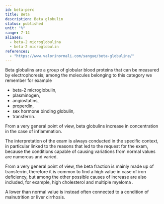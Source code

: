 ```yaml
---
id: beta-perc
title: Beta
description: Beta globulin
status: published
unit: "%"
range: 7-14
aliases:
  - beta-2 microglobulina
  - beta-2 microglobulin
references:
  - "https://www.valorinormali.com/sangue/beta-globuline/"
---
```


Beta globulins are a group of globular blood proteins that can be measured by electrophoresis; among the molecules belonging to this category we remember for example

- beta-2 microglobulin,
- plasminogen,
- angiostatins,
- properdin,
- sex hormone binding globulin,
- transferrin.

From a very general point of view, beta globulins increase in concentration in the case of inflammation.

The interpretation of the exam is always conducted in the specific context, in particular linked to the reasons that led to the request for the exam, because the conditions capable of causing variations from normal values ​​are numerous and varied.

From a very general point of view, the beta fraction is mainly made up of transferrin, therefore it is common to find a high value in case of iron deficiency, but among the other possible causes of increase are also included, for example, high cholesterol and multiple myeloma .

A lower than normal value is instead often connected to a condition of malnutrition or liver cirrhosis.
